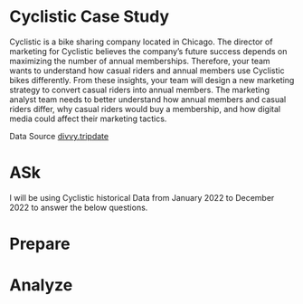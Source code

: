 # Cyclistic Case Study

Cyclistic is a bike sharing company located in Chicago. The director of marketing for Cyclistic believes the company’s future success depends on maximizing the number of annual memberships. Therefore, your team wants to understand how casual riders and annual members use Cyclistic bikes differently. From these insights, your team will design a new marketing strategy to convert casual riders into annual members. The marketing analyst team needs to better understand how annual members and casual riders differ, why casual riders would buy a membership, and how digital media could affect their marketing tactics.

Data Source [divvy.tripdate](https://divvy-tripdata.s3.amazonaws.com/index.html)
# ASk

I will be using Cyclistic historical Data from January 2022 to December 2022 to answer the below questions.

# Prepare

# Analyze
